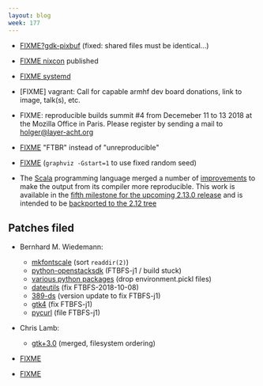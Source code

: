 ```yaml
---
layout: blog
week: 177
---
```


* [FIXME?gdk-pixbuf](https://bugs.debian.org/908309#22) (fixed: shared files must be identical...)

* [FIXME nixcon](https://nixcon2018.org/\#program) published

* [FIXME systemd](https://github.com/systemd/systemd/issues/10045)

* [FIXME] vagrant: Call for capable armhf dev board donations, link to image, talk(s), etc.

* FIXME: reproducible builds summit #4 from Decemeber 11 to 13 2018 at the Mozilla Office in Paris. Please register by sending a mail to holger@layer-acht.org

* [FIXME](https://salsa.debian.org/qa/distro-tracker/merge_requests/50) "FTBR" instead of "unreproducible"

* [FIXME](https://twitter.com/Graphviz/status/1039632469782396929) (`graphviz -Gstart=1` to use fixed random seed)

* The [Scala](https://www.scala-lang.org/) programming language merged a number of [improvements](https://github.com/scala/scala-dev/issues/405) to make the output from its compiler more reproducible. This work is available in the [fifth milestone for the upcoming 2.13.0 release](https://github.com/scala/scala/releases/tag/v2.13.0-M5) and is intended to be [backported to the 2.12 tree](https://github.com/scala/scala/pull/7203)

Patches filed
-------------

* Bernhard M. Wiedemann:
    * [mkfontscale](https://gitlab.freedesktop.org/xorg/app/mkfontscale/merge_requests/1) (sort `readdir(2)`)
    * [python-openstacksdk](https://bugzilla.opensuse.org/show_bug.cgi?id=1107814) (FTBFS-j1 / build stuck)
    * [various python packages](https://review.openstack.org/568815) (drop environment.pickl files)
    * [dateutils](https://github.com/hroptatyr/dateutils/pull/85) (fix FTBFS-2018-10-08)
    * [389-ds](https://build.opensuse.org/request/show/635208) (version update to fix FTBFS-j1)
    * [gtk4](https://build.opensuse.org/request/show/635318) (fix FTBFS-j1)
    * [pycurl](https://github.com/pycurl/pycurl/issues/541) (file FTBFS-j1)

* Chris Lamb:
    * [gtk+3.0](https://bugs.debian.org/875700#19) (merged, filesystem ordering)

* [FIXME](https://blog.grobox.de/2018/building-briar-reproducible-and-why-it-matters/)

* [FIXME](https://github.com/then/promise/pull/148#issuecomment-416569416)

